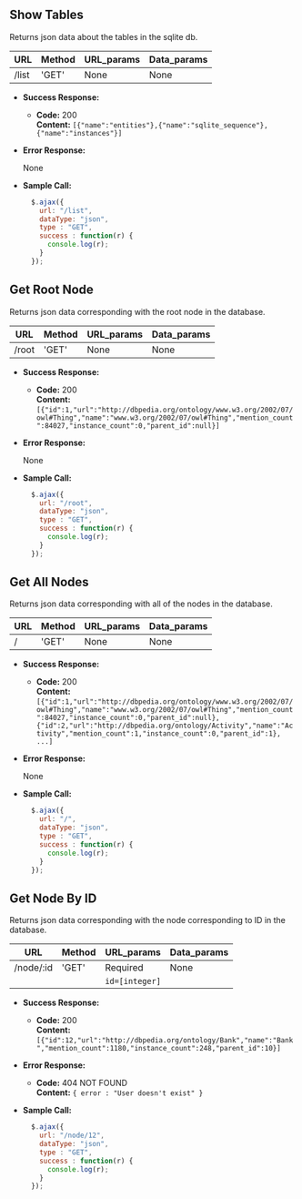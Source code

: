 **Show Tables**
----
  Returns json data about the tables in the sqlite db.

URL | Method | URL_params | Data_params 
--- | -------| ---------- | -----------
/list | 'GET' | None | None

* **Success Response:**

  * **Code:** 200 <br />
    **Content:** `[{"name":"entities"},{"name":"sqlite_sequence"},{"name":"instances"}]`
 
* **Error Response:**

  None

* **Sample Call:**

  ```javascript
    $.ajax({
      url: "/list",
      dataType: "json",
      type : "GET",
      success : function(r) {
        console.log(r);
      }
    });
  ```
    
**Get Root Node**
----
  Returns json data corresponding with the root node in the database.

URL | Method | URL_params | Data_params 
--- | -------| ---------- | -----------
/root | 'GET' | None | None

* **Success Response:**

  * **Code:** 200 <br />
    **Content:** `[{"id":1,"url":"http://dbpedia.org/ontology/www.w3.org/2002/07/owl#Thing","name":"www.w3.org/2002/07/owl#Thing","mention_count":84027,"instance_count":0,"parent_id":null}]`
 
* **Error Response:**

  None

* **Sample Call:**

  ```javascript
    $.ajax({
      url: "/root",
      dataType: "json",
      type : "GET",
      success : function(r) {
        console.log(r);
      }
    });
  ```
  
**Get All Nodes**
----
  Returns json data corresponding with all of the nodes in the database.

URL | Method | URL_params | Data_params 
--- | -------| ---------- | -----------
/ | 'GET' | None | None

* **Success Response:**

  * **Code:** 200 <br />
    **Content:** `[{"id":1,"url":"http://dbpedia.org/ontology/www.w3.org/2002/07/owl#Thing","name":"www.w3.org/2002/07/owl#Thing","mention_count":84027,"instance_count":0,"parent_id":null},{"id":2,"url":"http://dbpedia.org/ontology/Activity","name":"Activity","mention_count":1,"instance_count":0,"parent_id":1}, ...]`
 
* **Error Response:**

  None

* **Sample Call:**

  ```javascript
    $.ajax({
      url: "/",
      dataType: "json",
      type : "GET",
      success : function(r) {
        console.log(r);
      }
    });
  ```
  
**Get Node By ID**
----
  Returns json data corresponding with the node corresponding to ID in the database.

URL | Method | URL_params | Data_params 
--- | -------| ---------- | -----------
/node/:id | 'GET' | Required | None
          |       | `id=[integer]` | 

* **Success Response:**

  * **Code:** 200 <br />
    **Content:** `[{"id":12,"url":"http://dbpedia.org/ontology/Bank","name":"Bank","mention_count":1180,"instance_count":248,"parent_id":10}]`
 
* **Error Response:**

  * **Code:** 404 NOT FOUND <br />
    **Content:** `{ error : "User doesn't exist" }`

* **Sample Call:**

  ```javascript
    $.ajax({
      url: "/node/12",
      dataType: "json",
      type : "GET",
      success : function(r) {
        console.log(r);
      }
    });
  ```
